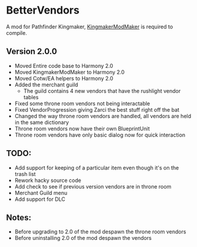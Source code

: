 # BetterVendors
A mod for Pathfinder Kingmaker, [KingmakerModMaker](https://github.com/lucianposton/KingmakerModMaker) is required to compile.

## Version 2.0.0
* Moved Entire code base to Harmony 2.0
* Moved KingmakerModMaker to Harmony 2.0
* Moved Cotw/EA helpers to Harmony 2.0
* Added the merchant guild
  * The guild contains 4 new vendors that have the rushlight vendor tables
* Fixed some throne room vendors not being interactable
* Fixed VendorProgression giving Zarci the best stuff right off the bat
* Changed the way throne room vendors are handled, all vendors are held in the same dictionary
* Throne room vendors now have their own BlueprintUnit
* Throne room vendors have only basic dialog now for quick interaction

## TODO:
* Add support for keeping of a particular item even though it's on the trash list
* Rework hacky source code
* Add check to see if previous version vendors are in throne room
* Merchant Guild menu
* Add support for DLC

## Notes:
* Before upgrading to 2.0 of the mod despawn the throne room vendors
* Before uninstalling 2.0 of the mod despawn the vendors 
